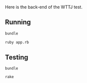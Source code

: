 Here is the back-end of the WTTJ test.

## Running

```bash
bundle

ruby app.rb
```

## Testing

```bash
bundle

rake
```

